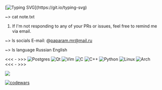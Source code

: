 <!-- ### Hi there 👋 -->

[![Typing SVG](https://readme-typing-svg.herokuapp.com?color=%2336BCF7&lines=_.-._.-._+G.M.N.S.A+_.-._.-._)](https://git.io/typing-svg)

~> cat note.txt
 1. If I'm not responding to any of your PRs or issues,
   feel free to remind me via email.
 
 ~> ls socials
 E-mail: @paparam.mr@mail.ru
<!-- Telegram: 
 Rocket.Chat: -->

 ~> ls language 
 Russian English
 
<<< - >>>
![Postgres](https://img.shields.io/badge/postgres-%23316192.svg?style=for-the-badge&logo=postgresql&logoColor=white)
![Qt](https://img.shields.io/badge/Qt-%23217346.svg?style=for-the-badge&logo=Qt&logoColor=white)
![Vim](https://img.shields.io/badge/VIM-%2311AB00.svg?style=for-the-badge&logo=vim&logoColor=white)
![C](https://img.shields.io/badge/c-%2300599C.svg?style=for-the-badge&logo=c&logoColor=white)
![C++](https://img.shields.io/badge/c++-%2300599C.svg?style=for-the-badge&logo=c%2B%2B&logoColor=white)
![Python](https://img.shields.io/badge/python-3670A0?style=for-the-badge&logo=python&logoColor=ffdd54)
![Linux](https://img.shields.io/badge/Linux-FCC624?style=for-the-badge&logo=linux&logoColor=black)
![Arch](https://img.shields.io/badge/Arch%20Linux-1793D1?logo=arch-linux&logoColor=fff&style=for-the-badge)
<<< - >>>

![](https://komarev.com/ghpvc/?username=GMNSA)

[![codewars](https://www.codewars.com/users/GMNSA/badges/micro)](https://www.codewars.com/users/GMNSA)

<!--
**GMNSA/GMNSA** is a ✨ _special_ ✨ repository because its `README.md` (this file) appears on your GitHub profile.

Here are some ideas to get you started:

- 🔭 I’m currently working on ...
- 🌱 I’m currently learning ...
- 👯 I’m looking to collaborate on ...
- 🤔 I’m looking for help with ...
- 💬 Ask me about ...
- 📫 How to reach me: ...
- 😄 Pronouns: ...
- ⚡ Fun fact: ...
-->
